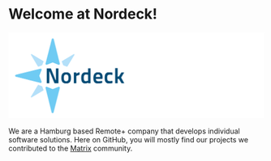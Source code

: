 # Welcome at Nordeck!

[![Nordeck](./logo.png)](https://nordeck.net)

We are a Hamburg based Remote+ company that develops individual software solutions. Here on GitHub, you will mostly find our projects we contributed to the [Matrix](https://matrix.org/) community.
